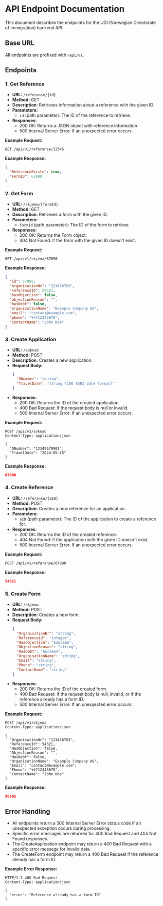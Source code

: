 # API Endpoint Documentation

This document describes the endpoints for the UDI (Norwegian Directorate of Immigration) backend API.

## Base URL

All endpoints are prefixed with `/api/v1`.

## Endpoints

### 1. Get Reference

- **URL:** `/referanse/{id}`
- **Method:** GET
- **Description:** Retrieves information about a reference with the given ID.
- **Parameters:**
  - `id` (path parameter): The ID of the reference to retrieve.
- **Responses:**
  - 200 OK: Returns a JSON object with reference information.
  - 500 Internal Server Error: If an unexpected error occurs.

**Example Request:**
```
GET /api/v1/referanse/12345
```

**Example Response:**
```json
{
  "ReferenceExists": true,
  "FormID": 67890
}
```

### 2. Get Form

- **URL:** `/skjema/{formId}`
- **Method:** GET
- **Description:** Retrieves a form with the given ID.
- **Parameters:**
  - `formId` (path parameter): The ID of the form to retrieve.
- **Responses:**
  - 200 OK: Returns the Form object.
  - 404 Not Found: If the form with the given ID doesn't exist.

**Example Request:**
```
GET /api/v1/skjema/67890
```

**Example Response:**
```json
{
  "id": 67890,
  "organisationNr": "123456789",
  "referenceId": 54321,
  "hasObjection": false,
  "objectionReason": "",
  "hasDebt": false,
  "organisationName": "Example Company AS",
  "email": "contact@example.com",
  "phone": "+4712345678",
  "contactName": "John Doe"
}
```

### 3. Create Application

- **URL:** `/soknad`
- **Method:** POST
- **Description:** Creates a new application.
- **Request Body:**
  ```json
  {
    "DNumber": "string",
    "TravelDate": "string (ISO 8601 date format)"
  }
  ```
- **Responses:**
  - 200 OK: Returns the ID of the created application.
  - 400 Bad Request: If the request body is null or invalid.
  - 500 Internal Server Error: If an unexpected error occurs.

**Example Request:**
```http
POST /api/v1/soknad
Content-Type: application/json

{
  "DNumber": "12345678901",
  "TravelDate": "2024-05-15"
}
```

**Example Response:**
```json
67890
```

### 4. Create Reference

- **URL:** `/referanse/{aID}`
- **Method:** POST
- **Description:** Creates a new reference for an application.
- **Parameters:**
  - `aID` (path parameter): The ID of the application to create a reference for.
- **Responses:**
  - 200 OK: Returns the ID of the created reference.
  - 404 Not Found: If the application with the given ID doesn't exist.
  - 500 Internal Server Error: If an unexpected error occurs.

**Example Request:**
```
POST /api/v1/referanse/67890
```

**Example Response:**
```json
54321
```

### 5. Create Form

- **URL:** `/skjema`
- **Method:** POST
- **Description:** Creates a new form.
- **Request Body:**
  ```json
  {
    "OrganisationNr": "string",
    "ReferenceId": "integer",
    "HasObjection": "boolean",
    "ObjectionReason": "string",
    "HasDebt": "boolean",
    "OrganisationName": "string",
    "Email": "string",
    "Phone": "string",
    "ContactName": "string"
  }
  ```
- **Responses:**
  - 200 OK: Returns the ID of the created form.
  - 400 Bad Request: If the request body is null, invalid, or if the reference already has a form ID.
  - 500 Internal Server Error: If an unexpected error occurs.

**Example Request:**
```http
POST /api/v1/skjema
Content-Type: application/json

{
  "OrganisationNr": "123456789",
  "ReferenceId": 54321,
  "HasObjection": false,
  "ObjectionReason": "",
  "HasDebt": false,
  "OrganisationName": "Example Company AS",
  "Email": "contact@example.com",
  "Phone": "+4712345678",
  "ContactName": "John Doe"
}
```

**Example Response:**
```json
98765
```

## Error Handling

- All endpoints return a 500 Internal Server Error status code if an unexpected exception occurs during processing.
- Specific error messages are returned for 400 Bad Request and 404 Not Found responses.
- The CreateApplication endpoint may return a 400 Bad Request with a specific error message for invalid data.
- The CreateForm endpoint may return a 400 Bad Request if the reference already has a form ID.

**Example Error Response:**
```http
HTTP/1.1 400 Bad Request
Content-Type: application/json

{
  "error": "Reference already has a form ID"
}
```